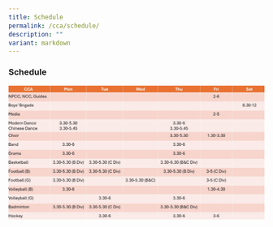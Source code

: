 ```yaml
---
title: Schedule
permalink: /cca/schedule/
description: ""
variant: markdown
---
```

### Schedule
![](/images/2025_CCA_Schedule.jpg)